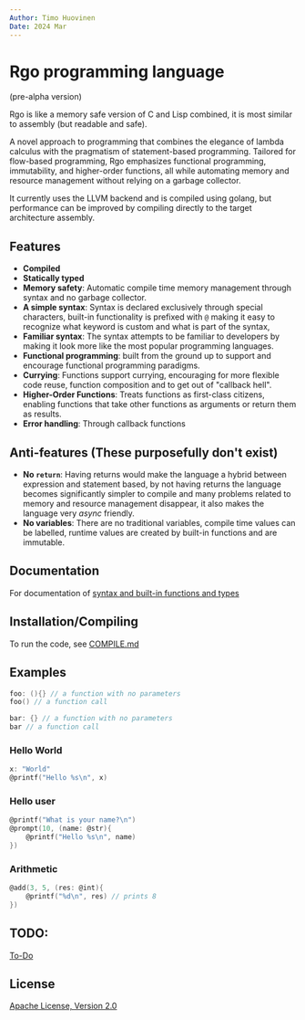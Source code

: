 ```yaml
---
Author: Timo Huovinen
Date: 2024 Mar
---
```


# Rgo programming language
(pre-alpha version)

Rgo is like a memory safe version of C and Lisp combined, it is most similar to assembly (but readable and safe).

A novel approach to programming that combines the elegance of lambda calculus with the pragmatism of statement-based programming. Tailored for flow-based programming, Rgo emphasizes functional programming, immutability, and higher-order functions, all while automating memory and resource management without relying on a garbage collector.

It currently uses the LLVM backend and is compiled using golang, but performance can be improved by compiling directly to the target architecture assembly.

## Features
- **Compiled**
- **Statically typed**
- **Memory safety**: Automatic compile time memory management through syntax and no garbage collector.
- **A simple syntax**: Syntax is declared exclusively through special characters, built-in functionality is prefixed with `@` making it easy to recognize what keyword is custom and what is part of the syntax, 
- **Familiar syntax**: The syntax attempts to be familiar to developers by making it look more like the most popular programming languages.
- **Functional programming**: built from the ground up to support and encourage functional programming paradigms.
- **Currying**: Functions support currying, encouraging for more flexible code reuse, function composition and to get out of "callback hell".
- **Higher-Order Functions**: Treats functions as first-class citizens, enabling functions that take other functions as arguments or return them as results.
- **Error handling**: Through callback functions

## Anti-features (These purposefully don't exist)
- **No `return`**: Having returns would make the language a hybrid between expression and statement based, by not having returns the language becomes significantly simpler to compile and many problems related to memory and resource management disappear, it also makes the language very _async_ friendly.
- **No variables**: There are no traditional variables, compile time values can be labelled, runtime values are created by built-in functions and are immutable.

## Documentation

For documentation of [syntax and built-in functions and types](DOCUMENTATION.md)

## Installation/Compiling

To run the code, see [COMPILE.md](COMPILE.md)

## Examples

```c
foo: (){} // a function with no parameters
foo() // a function call

bar: {} // a function with no parameters
bar // a function call
```

### Hello World

```c
x: "World"
@printf("Hello %s\n", x)
```

### Hello user

```c
@printf("What is your name?\n")
@prompt(10, (name: @str){
    @printf("Hello %s\n", name)
})
```

### Arithmetic

```c
@add(3, 5, (res: @int){
    @printf("%d\n", res) // prints 8
})
```

## TODO:
[To-Do](TODO.md)

## License

[Apache License, Version 2.0](https://www.apache.org/licenses/LICENSE-2.0)

